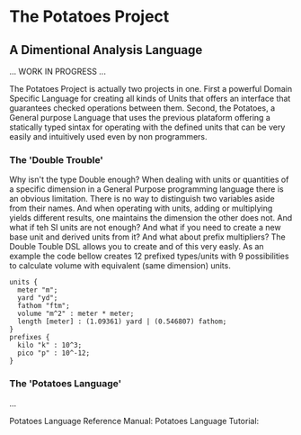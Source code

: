 # The Potatoes Project
## A Dimentional Analysis Language

... WORK IN PROGRESS ...

The Potatoes Project is actually two projects in one. First a powerful Domain Specific Language for creating all kinds of Units that offers an interface that guarantees checked operations between them. Second, the Potatoes, a General purpose Language that uses the previous plataform offering a statically typed sintax for operating with the defined units that can be very  easily  and intuitively used even by non programmers.

### The 'Double Trouble'
Why isn't the type Double enough?
When dealing with units or quantities of a specific dimension in a General Purpose programming language there is an obvious limitation. There is no way to distinguish two variables aside from their names. And when operating with units, adding or multiplying yields different results, one maintains the dimension the other does not. And what if teh SI units are not enough? And what if you need to create a new base unit and derived units from it? And what about prefix multipliers?
The Double Touble DSL allows you to create and of this very easly. As an example the code bellow creates 12 prefixed types/units with 9 possibilities to calculate volume with equivalent (same dimension) units.
```
units {
  meter "m";
  yard "yd";
  fathom "ftm";
  volume "m^2" : meter * meter;
  length [meter] : (1.09361) yard | (0.546807) fathom;
}
prefixes {
  kilo "k" : 10^3;
  pico "p" : 10^-12;
}
```
### The 'Potatoes Language'
...

Potatoes Language Reference Manual:
Potatoes Language Tutorial:
